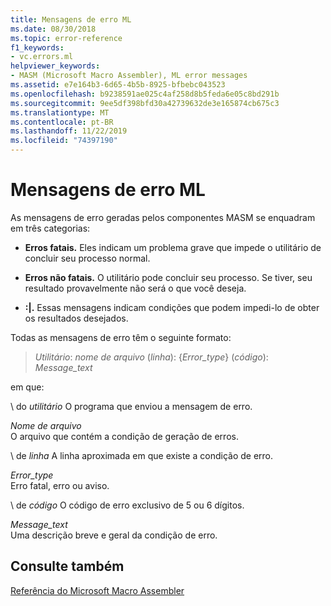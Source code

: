 ```yaml
---
title: Mensagens de erro ML
ms.date: 08/30/2018
ms.topic: error-reference
f1_keywords:
- vc.errors.ml
helpviewer_keywords:
- MASM (Microsoft Macro Assembler), ML error messages
ms.assetid: e7e164b3-6d65-4b5b-8925-bfbebc043523
ms.openlocfilehash: b9238591ae025c4af258d8b5feda6e05c8bd291b
ms.sourcegitcommit: 9ee5df398bfd30a42739632de3e165874cb675c3
ms.translationtype: MT
ms.contentlocale: pt-BR
ms.lasthandoff: 11/22/2019
ms.locfileid: "74397190"
---
```

# <a name="ml-error-messages"></a>Mensagens de erro ML

As mensagens de erro geradas pelos componentes MASM se enquadram em três categorias:

- **Erros fatais.** Eles indicam um problema grave que impede o utilitário de concluir seu processo normal.

- **Erros não fatais.** O utilitário pode concluir seu processo. Se tiver, seu resultado provavelmente não será o que você deseja.

- **:|.** Essas mensagens indicam condições que podem impedi-lo de obter os resultados desejados.

Todas as mensagens de erro têm o seguinte formato:

> *Utilitário*: *nome de arquivo* (*linha*): {*Error_type*} (*código*): *Message_text*

em que:

\ do *utilitário*
O programa que enviou a mensagem de erro.

*Nome de arquivo*\
O arquivo que contém a condição de geração de erros.

\ de *linha*
A linha aproximada em que existe a condição de erro.

*Error_type*\
Erro fatal, erro ou aviso.

\ de *código*
O código de erro exclusivo de 5 ou 6 dígitos.

*Message_text*\
Uma descrição breve e geral da condição de erro.

## <a name="see-also"></a>Consulte também

[Referência do Microsoft Macro Assembler](../../assembler/masm/microsoft-macro-assembler-reference.md)
